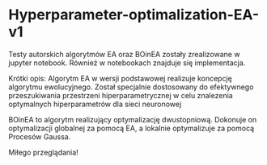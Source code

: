 # Hyperparameter-optimalization-EA-v1


Testy autorskich algorytmów EA oraz BOinEA zostały zrealizowane w jupyter notebook. Również w notebookach znajduje się implementacja.

Krótki opis: Algorytm EA w wersji podstawowej realizuje koncepcję algorytmu ewolucyjnego. Został specjalnie dostosowany do efektywnego przeszukiwania przestrzeni hiperparametrycznej w celu znalezenia optymalnych hiperparametrów dla sieci neuronowej

BOinEA to algorytm realizujący optymalizację dwustopniową. Dokonuje on optymalizacji globalnej za pomocą EA, a lokalnie optymalizuje za pomocą Procesów Gaussa.

 Miłego przeglądania!
